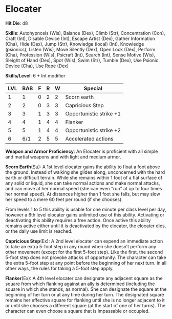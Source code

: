 # Elocater

**Hit Die**: d8

**Skills**: Autohypnosis (Wis), Balance (Dex), Climb (Str), Concentration (Con), Craft (Int), Disable Device (Int), Escape Artist (Dex), Gather Information (Cha), Hide (Dex), Jump (Str), Knowledge (local) (Int), Knowledge (psionics), Listen (Wis), Move Silently (Dex), Open Lock (Dex), Perform (Cha), Profession (Wis), Psicraft (Int), Search (Int), Sense Motive (Wis), Sleight of Hand (Dex), Spot (Wis), Swim (Str), Tumble (Dex), Use Psionic Device (Cha), Use Rope (Dex)

**Skills/Level**: 6 + Int modifier

LVL | BAB | F | R | W | Special 
--- | --- | - | - | - | ------- 
1   | 1   | 0 | 2 | 2 | Scorn earth
2   | 2   | 0 | 3 | 3 | Capricious Step
3   | 3   | 1 | 3 | 3 | Opportunistic strike +1
4   | 4   | 1 | 4 | 4 | Flanker
5   | 5   | 1 | 4 | 4 | Opportunistic strike +2
6   | 6/1 | 2 | 5 | 5 | Accelerated actions

**Weapon and Armor Proficiency**: An Elocater is proficient with all simple and martial weapons and with light and medium armor.

**Scorn Earth**(Su): A 1st level elocater gains the ability to float a foot above the ground. Instead of walking she glides along, unconcerned with the hard earth or difficult terrain. While she remains within 1 foot of a flat surface of any solid or liquid, she can take normal actions and make normal attacks, and can move at her normal speed (she can even "run" at up to four times her normal speed). At distances higher than 1 foot she falls, but may slow her speed to a mere 60 feet per round (if she chooses). 

From levels 1 to 5 this ability is usable for one minute per class level per day, however a 6th level elocater gains unlimited use of this ability. Activating or deactivating this ability requires a free action. Once active this ability remains active either until it is deactivated by the elocater, the elocater dies, or the daily use limit is reached.

**Capricious Step**(Ex): A 2nd level elocater can expend an immediate action to take an extra 5-foot step in any round when she doesn’t perform any other movement (except for the first 5-foot step). Like the first, the second 5-foot step does not provoke attacks of opportunity. The character can take the extra 5-foot step at any point before the beginning of her next turn. In all other ways, the rules for taking a 5-foot step apply.

**Flanker**(Ex): A 4th level elocater can designate any adjacent square as the square from which flanking against an ally is determined (including the square in which she stands, as normal). She can designate the square at the beginning of her turn or at any time during her turn. The designated square remains her effective square for flanking until she is no longer adjacent to it or until she chooses a different square (at the start of one of her turns). The character can even choose a square that is impassable or occupied.